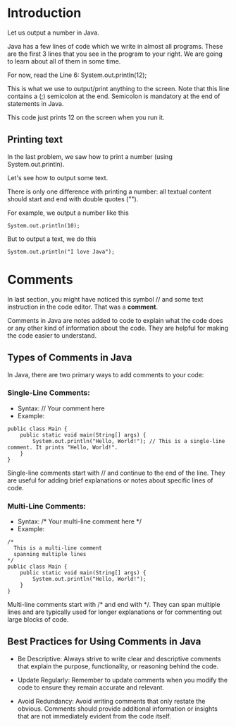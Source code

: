 # Introduction
Let us output a number in Java.

Java has a few lines of code which we write in almost all programs.
These are the first 3 lines that you see in the program to your right. We are going to learn about all of them in some time.

For now, read the Line 6:
System.out.println(12);

This is what we use to output/print anything to the screen. Note that this line contains a (;) semicolon at the end. Semicolon is mandatory at the end of statements in Java.

This code just prints 12 on the screen when you run it.

## Printing text
In the last problem, we saw how to print a number (using System.out.println).

Let's see how to output some text.

There is only one difference with printing a number: all textual content should start and end with double quotes ("").

For example, we output a number like this
```
System.out.println(10);
```

But to output a text, we do this
```
System.out.println("I love Java");
```

# Comments
In last section, you might have noticed this symbol // and some text instruction in the code editor. That was a **comment**.

Comments in Java are notes added to code to explain what the code does or any other kind of information about the code. They are helpful for making the code easier to understand.

## Types of Comments in Java
In Java, there are two primary ways to add comments to your code:

### Single-Line Comments:

- Syntax: // Your comment here
- Example:
```
public class Main {
    public static void main(String[] args) {
        System.out.println("Hello, World!"); // This is a single-line comment. It prints "Hello, World!".
    }
}
```
Single-line comments start with // and continue to the end of the line. They are useful for adding brief explanations or notes about specific lines of code.

### Multi-Line Comments:

- Syntax: /* Your multi-line comment here */
- Example:
```
/* 
  This is a multi-line comment
  spanning multiple lines
*/
public class Main {
    public static void main(String[] args) {
        System.out.println("Hello, World!");
    }
}
```
Multi-line comments start with /* and end with */. They can span multiple lines and are typically used for longer explanations or for commenting out large blocks of code.

## Best Practices for Using Comments in Java
- Be Descriptive: Always strive to write clear and descriptive comments that explain the purpose, functionality, or reasoning behind the code.

- Update Regularly: Remember to update comments when you modify the code to ensure they remain accurate and relevant.

- Avoid Redundancy: Avoid writing comments that only restate the obvious. Comments should provide additional information or insights that are not immediately evident from the code itself.
